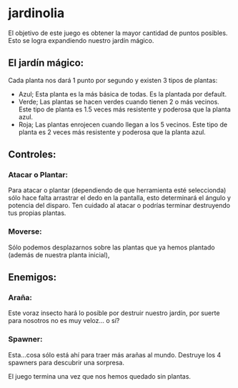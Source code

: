 # jardinolia

El objetivo de este juego es obtener la mayor cantidad de puntos posibles. Esto se logra expandiendo nuestro jardín mágico.

## El jardín mágico:
Cada planta nos dará 1 punto por segundo y existen 3 tipos de plantas:
+ Azul; Esta planta es la más básica de todas. Es la plantada por default.
+ Verde; Las plantas se hacen verdes cuando tienen 2 o más vecinos. Este tipo de planta es 1.5 veces más resistente y
poderosa que la planta azul.
+ Roja; Las plantas enrojecen cuando llegan a los 5 vecinos. Este tipo de planta es 2 veces más resistente y poderosa
que la planta azul.

## Controles:
### Atacar o Plantar:
Para atacar o plantar (dependiendo de que herramienta esté seleccionda) sólo hace falta arrastrar el dedo en la pantalla,
esto determinará el ángulo y potencia del disparo. Ten cuidado al atacar o podrías terminar destruyendo tus propias plantas.

### Moverse:
Sólo podemos desplazarnos sobre las plantas que ya hemos plantado (además de nuestra planta inicial), 

## Enemigos:

### Araña:
Este voraz insecto hará lo posible por destruir nuestro jardín, por suerte para nosotros no es muy veloz... o sí?

### Spawner:
Esta...cosa sólo está ahí para traer más arañas al mundo. Destruye los 4 spawners para descubrir una sorpresa.

El juego termina una vez que nos hemos quedado sin plantas.

